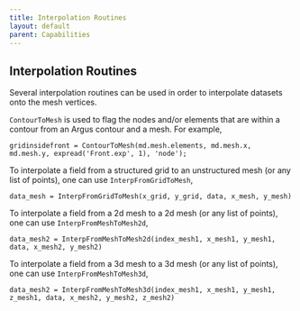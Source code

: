 ```yaml
---
title: Interpolation Routines
layout: default
parent: Capabilities
---
```


## Interpolation Routines
Several interpolation routines can be used in order to interpolate datasets onto the mesh vertices.

`ContourToMesh` is used to flag the nodes and/or elements that are within a contour from an Argus contour and a mesh. For example,
````
gridinsidefront = ContourToMesh(md.mesh.elements, md.mesh.x, md.mesh.y, expread('Front.exp', 1), 'node');
````

To interpolate a field from a structured grid to an unstructured mesh (or any list of points), one can use `InterpFromGridToMesh`,
````
data_mesh = InterpFromGridToMesh(x_grid, y_grid, data, x_mesh, y_mesh)
````

To interpolate a field from a 2d mesh to a 2d mesh (or any list of points), one can use `InterpFromMeshToMesh2d`,
````
data_mesh2 = InterpFromMeshToMesh2d(index_mesh1, x_mesh1, y_mesh1, data, x_mesh2, y_mesh2)
````

To interpolate a field from a 3d mesh to a 3d mesh (or any list of points), one can use `InterpFromMeshToMesh3d`,
````
data_mesh2 = InterpFromMeshToMesh3d(index_mesh1, x_mesh1, y_mesh1, z_mesh1, data, x_mesh2, y_mesh2, z_mesh2)
````

